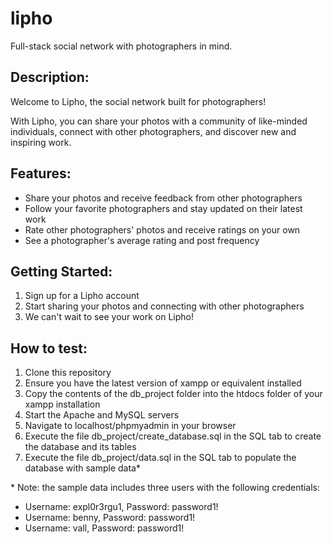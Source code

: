 # lipho
Full-stack social network with photographers in mind.

## Description:

Welcome to Lipho, the social network built for photographers!

With Lipho, you can share your photos with a community of like-minded individuals, connect with other photographers, and discover new and inspiring work.

## Features:

- Share your photos and receive feedback from other photographers
- Follow your favorite photographers and stay updated on their latest work
- Rate other photographers' photos and receive ratings on your own
- See a photographer's average rating and post frequency

## Getting Started:

1. Sign up for a Lipho account
2. Start sharing your photos and connecting with other photographers
3. We can't wait to see your work on Lipho!

## How to test:

1. Clone this repository
2. Ensure you have the latest version of xampp or equivalent installed
3. Copy the contents of the db_project folder into the htdocs folder of your xampp installation
4. Start the Apache and MySQL servers
5. Navigate to localhost/phpmyadmin in your browser
6. Execute the file db_project/create_database.sql in the SQL tab to create the database and its tables
7. Execute the file db_project/data.sql in the SQL tab to populate the database with sample data*

\* Note: the sample data includes three users with the following credentials:
  - Username: expl0r3rgu1, Password: password1!
  - Username: benny, Password: password1!
  - Username: vall, Password: password1!
